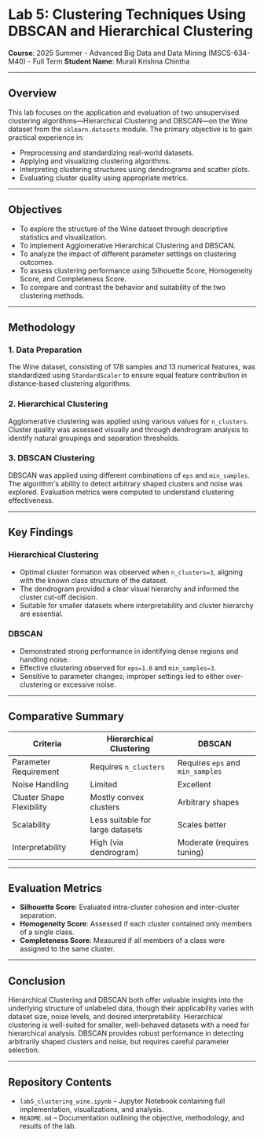 # Lab 5: Clustering Techniques Using DBSCAN and Hierarchical Clustering
**Course**: 2025 Summer - Advanced Big Data and Data Mining (MSCS-634-M40) - Full Term
**Student Name**: Murali Krishna Chintha  

---

## Overview  
This lab focuses on the application and evaluation of two unsupervised clustering algorithms—Hierarchical Clustering and DBSCAN—on the Wine dataset from the `sklearn.datasets` module. The primary objective is to gain practical experience in:

- Preprocessing and standardizing real-world datasets.
- Applying and visualizing clustering algorithms.
- Interpreting clustering structures using dendrograms and scatter plots.
- Evaluating cluster quality using appropriate metrics.

---

## Objectives  
- To explore the structure of the Wine dataset through descriptive statistics and visualization.  
- To implement Agglomerative Hierarchical Clustering and DBSCAN.  
- To analyze the impact of different parameter settings on clustering outcomes.  
- To assess clustering performance using Silhouette Score, Homogeneity Score, and Completeness Score.  
- To compare and contrast the behavior and suitability of the two clustering methods.

---

## Methodology  

### 1. Data Preparation  
The Wine dataset, consisting of 178 samples and 13 numerical features, was standardized using `StandardScaler` to ensure equal feature contribution in distance-based clustering algorithms.

### 2. Hierarchical Clustering  
Agglomerative clustering was applied using various values for `n_clusters`. Cluster quality was assessed visually and through dendrogram analysis to identify natural groupings and separation thresholds.

### 3. DBSCAN Clustering  
DBSCAN was applied using different combinations of `eps` and `min_samples`. The algorithm's ability to detect arbitrary shaped clusters and noise was explored. Evaluation metrics were computed to understand clustering effectiveness.

---

## Key Findings  

### Hierarchical Clustering  
- Optimal cluster formation was observed when `n_clusters=3`, aligning with the known class structure of the dataset.  
- The dendrogram provided a clear visual hierarchy and informed the cluster cut-off decision.  
- Suitable for smaller datasets where interpretability and cluster hierarchy are essential.  

### DBSCAN  
- Demonstrated strong performance in identifying dense regions and handling noise.  
- Effective clustering observed for `eps=1.0` and `min_samples=3`.  
- Sensitive to parameter changes; improper settings led to either over-clustering or excessive noise.  

---

## Comparative Summary  

| Criteria                  | Hierarchical Clustering         | DBSCAN                               |
|---------------------------|----------------------------------|----------------------------------------|
| Parameter Requirement     | Requires `n_clusters`           | Requires `eps` and `min_samples`       |
| Noise Handling            | Limited                         | Excellent                              |
| Cluster Shape Flexibility | Mostly convex clusters          | Arbitrary shapes                       |
| Scalability               | Less suitable for large datasets| Scales better                          |
| Interpretability          | High (via dendrogram)           | Moderate (requires tuning)             |

---

## Evaluation Metrics  
- **Silhouette Score**: Evaluated intra-cluster cohesion and inter-cluster separation.  
- **Homogeneity Score**: Assessed if each cluster contained only members of a single class.  
- **Completeness Score**: Measured if all members of a class were assigned to the same cluster.

---

## Conclusion  
Hierarchical Clustering and DBSCAN both offer valuable insights into the underlying structure of unlabeled data, though their applicability varies with dataset size, noise levels, and desired interpretability. Hierarchical clustering is well-suited for smaller, well-behaved datasets with a need for hierarchical analysis. DBSCAN provides robust performance in detecting arbitrarily shaped clusters and noise, but requires careful parameter selection.

---

## Repository Contents  
- `lab5_clustering_wine.ipynb` – Jupyter Notebook containing full implementation, visualizations, and analysis.  
- `README.md` – Documentation outlining the objective, methodology, and results of the lab.
